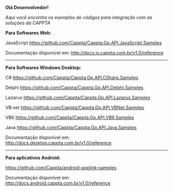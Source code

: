 **Olá Desenvolvedor!**

_Aqui você encontra os exemplos de códigos para integração com as soluções da CAPPTA_

**Para Softwares Web:**

JavaScript
https://github.com/Cappta/Cappta.Gp.API.JavaScript.Samples

Documentação disponível em: http://docs.js.cappta.com.br/v1.0/reference

------------------------------------------------------------

**Para Softwares Windows Desktop:**

C#
https://github.com/Cappta/Cappta.Gp.API.CSharp.Samples

Delphi
https://github.com/Cappta/Cappta.Gp.API.Delphi.Samples

Lazarus
https://github.com/Cappta/Cappta.Gp.API.Lazarus.Samples

VB.net
https://github.com/Cappta/Cappta.Gp.API.VBNet.Samples

VB6
https://github.com/Cappta/Cappta.Gp.API.VB6.Samples

Java
https://github.com/Cappta/Cappta.Gp.API.Java.Samples

Documentação disponível em: http://docs.desktop.cappta.com.br/v1.0/reference

------------------------------------------------------------

**Para aplicativos Android:**

https://github.com/Cappta/android-applink-samples

Documentação disponível em: http://docs.android.cappta.com.br/v1.0/reference
